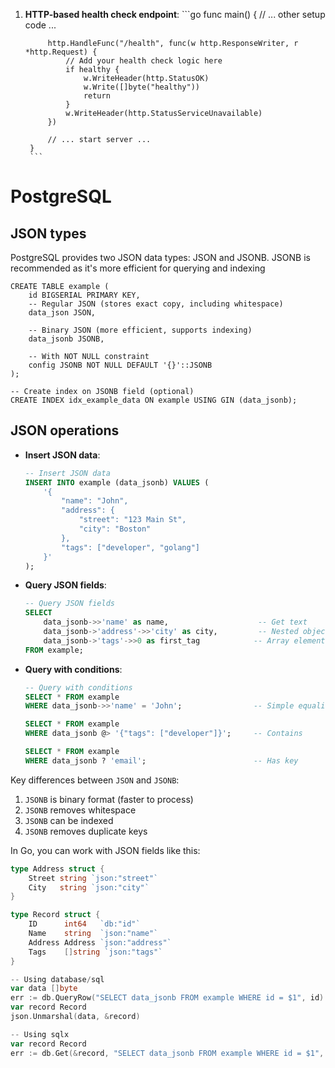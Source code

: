 1. **HTTP-based health check endpoint**:
        ```go
        func main() {
            // ... other setup code ...
            
            http.HandleFunc("/health", func(w http.ResponseWriter, r *http.Request) {
                // Add your health check logic here
                if healthy {
                    w.WriteHeader(http.StatusOK)
                    w.Write([]byte("healthy"))
                    return
                }
                w.WriteHeader(http.StatusServiceUnavailable)
            })
            
            // ... start server ...
        }
        ```
        
# PostgreSQL

## JSON types

PostgreSQL provides two JSON data types: JSON and JSONB. JSONB is recommended as it's more efficient for querying and indexing

```
CREATE TABLE example (
    id BIGSERIAL PRIMARY KEY,
    -- Regular JSON (stores exact copy, including whitespace)
    data_json JSON,
    
    -- Binary JSON (more efficient, supports indexing)
    data_jsonb JSONB,
    
    -- With NOT NULL constraint
    config JSONB NOT NULL DEFAULT '{}'::JSONB
);

-- Create index on JSONB field (optional)
CREATE INDEX idx_example_data ON example USING GIN (data_jsonb);
```

## JSON operations

- **Insert JSON data**:
    ```sql
    -- Insert JSON data
    INSERT INTO example (data_jsonb) VALUES (
        '{ 
            "name": "John",
            "address": {
                "street": "123 Main St",
                "city": "Boston"
            },
            "tags": ["developer", "golang"]
        }'
    );
    ```

- **Query JSON fields**:
    ```sql
    -- Query JSON fields
    SELECT 
        data_jsonb->>'name' as name,                    -- Get text
        data_jsonb->'address'->>'city' as city,         -- Nested object
        data_jsonb->'tags'->>0 as first_tag            -- Array element
    FROM example;
    ```

- **Query with conditions**:
    ```sql
    -- Query with conditions
    SELECT * FROM example 
    WHERE data_jsonb->>'name' = 'John';                -- Simple equality

    SELECT * FROM example 
    WHERE data_jsonb @> '{"tags": ["developer"]}';     -- Contains

    SELECT * FROM example 
    WHERE data_jsonb ? 'email';                        -- Has key
    ```

Key differences between `JSON` and `JSONB`:
1. `JSONB` is binary format (faster to process)
2. `JSONB` removes whitespace
3. `JSONB` can be indexed
4. `JSONB` removes duplicate keys

In Go, you can work with JSON fields like this:

```go
type Address struct {
    Street string `json:"street"`
    City   string `json:"city"`
}

type Record struct {
    ID      int64   `db:"id"`
    Name    string  `json:"name"`
    Address Address `json:"address"`
    Tags    []string `json:"tags"`
}

-- Using database/sql
var data []byte
err := db.QueryRow("SELECT data_jsonb FROM example WHERE id = $1", id).Scan(&data)
var record Record
json.Unmarshal(data, &record)

-- Using sqlx
var record Record
err := db.Get(&record, "SELECT data_jsonb FROM example WHERE id = $1", id)
```

